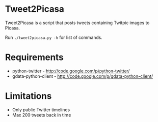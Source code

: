 Tweet2Picasa
============

Tweet2Picasa is a script that posts tweets containing Twitpic images to Picasa.

Run `./tweet2picasa.py -h` for list of commands.

Requirements
============

* python-twitter - <http://code.google.com/p/python-twitter/>
* gdata-python-client - <http://code.google.com/p/gdata-python-client/>

Limitations
===========

* Only public Twitter timelines
* Max 200 tweets back in time